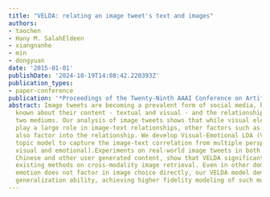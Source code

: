 ```yaml
---
title: "VELDA: relating an image tweet's text and images"
authors:
- taochen
- Hany M. SalahEldeen
- xiangnanhe
- min
- dongyuan
date: '2015-01-01'
publishDate: '2024-10-19T14:08:42.220393Z'
publication_types:
- paper-conference
publication: '*Proceedings of the Twenty-Ninth AAAI Conference on Artificial Intelligence*'
abstract: Image tweets are becoming a prevalent form of social media, but little is
  known about their content - textual and visual - and the relationship between the
  two mediums. Our analysis of image tweets shows that while visual elements certainly
  play a large role in image-text relationships, other factors such as emotional elements,
  also factor into the relationship. We develop Visual-Emotional LDA (VELDA), a novel
  topic model to capture the image-text correlation from multiple perspectives (namely,
  visual and emotional).Experiments on real-world image tweets in both English and
  Chinese and other user generated content, show that VELDA significantly outperforms
  existing methods on cross-modality image retrieval. Even in other domains where
  emotion does not factor in image choice directly, our VELDA model demonstrates good
  generalization ability, achieving higher fidelity modeling of such multimedia documents.
---
```

